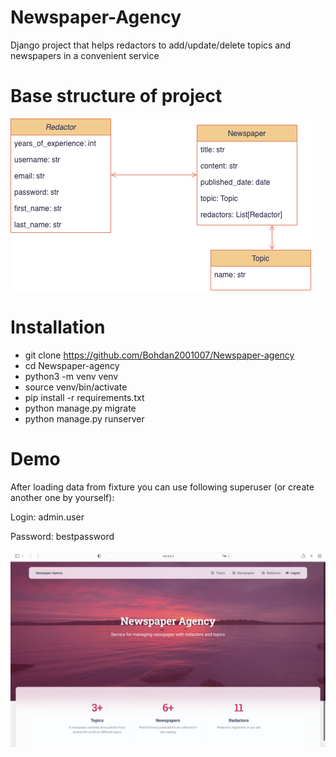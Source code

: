 # Newspaper-Agency
Django project that helps redactors to add/update/delete topics and newspapers in a convenient service
# Base structure of project 
![Base structure](https://github.com/Bohdan2001007/Newspaper-agency/blob/main/drawio.png)
# Installation
- git clone https://github.com/Bohdan2001007/Newspaper-agency
- cd Newspaper-agency
- python3 -m venv venv
- source venv/bin/activate
- pip install -r requirements.txt
- python manage.py migrate
- python manage.py runserver
# Demo
After loading data from fixture you can use following superuser (or create another one by yourself):

Login: admin.user

Password: bestpassword

![Landing page](https://github.com/Bohdan2001007/Newspaper-agency/blob/main/Landing%20page.png)
